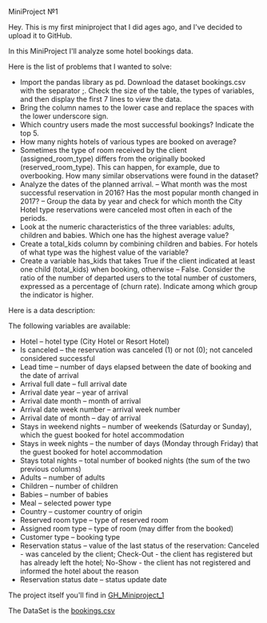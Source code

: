 MiniProject №1

Hey. This is my first miniproject that I did ages ago, and I've decided to upload it to GitHub.

In this MiniProject I'll analyze some hotel bookings data.

Here is the list of problems that I wanted to solve:

- Import the pandas library as pd. Download the dataset bookings.csv with the separator ;. Check the size of the table, the types of variables, and then display the first 7 lines to view the data.
- Bring the column names to the lower case and replace the spaces with the lower underscore sign.
- Which country users made the most successful bookings? Indicate the top 5.
- How many nights hotels of various types are booked on average?
- Sometimes the type of room received by the client (assigned_room_type) differs from the originally booked (reserved_room_type). This can happen, for example, due to overbooking. How many similar observations were found in the dataset?
- Analyze the dates of the planned arrival. – What month was the most successful reservation in 2016? Has the most popular month changed in 2017? – Group the data by year and check for which month the City Hotel type reservations were canceled most often in each of the periods.
- Look at the numeric characteristics of the three variables: adults, children and babies. Which one has the highest average value?
- Create a total_kids column by combining children and babies. For hotels of what type was the highest value of the variable?
- Create a variable has_kids that takes True if the client indicated at least one child (total_kids) when booking, otherwise – False. Consider the ratio of the number of departed users to the total number of customers, expressed as a percentage of (churn rate). Indicate among which group the indicator is higher.

Here is a data description: 

The following variables are available:

- Hotel – hotel type (City Hotel or Resort Hotel)
- Is canceled – the reservation was canceled (1) or not (0); not canceled considered successful
- Lead time – number of days elapsed between the date of booking and the date of arrival
- Arrival full date – full arrival date
- Arrival date year – year of arrival
- Arrival date month – month of arrival
- Arrival date week number – arrival week number
- Arrival date of month – day of arrival
- Stays in weekend nights – number of weekends (Saturday or Sunday), which the guest booked for hotel accommodation
- Stays in week nights – the number of days (Monday through Friday) that the guest booked for hotel accommodation
- Stays total nights – total number of booked nights (the sum of the two previous columns)
- Adults – number of adults
- Children – number of children
- Babies – number of babies
- Meal – selected power type
- Country – customer country of origin
- Reserved room type – type of reserved room
- Assigned room type – type of room (may differ from the booked)
- Customer type – booking type
- Reservation status – value of the last status of the reservation: Canceled - was canceled by the client; Check-Out - the client has registered but has already left the hotel; No-Show - the client has not registered and informed the hotel about the reason
- Reservation status date – status update date


The project itself you'll find in [GH_Miniproject_1](https://github.com/Horiz0nT/MiniProject_1/blob/main/GH_Miniproject_1.ipynb)

The DataSet is the [bookings.csv](https://github.com/Horiz0nT/MiniProject_1/blob/main/bookings.csv)
